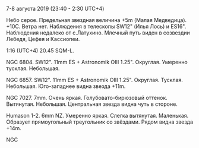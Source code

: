7-8 августа 2019 (23:40 - 2:30 UTC+4)

Небо серое. Предельная звездная величина +5m (Малая Медведица). +10С. Ветра нет. Наблюдения в телескопы SW12" (Илья Лось) и ES16". Наблюдения недалеко от с.Латухино. Млечный путь виден в созвездии Лебедя, Цефея и Кассиопеи.

1:16 (UTC+4) 20.45 SQM-L.

NGC 6804. SW12". 11mm ES + Astronomik OIII 1.25". Округлая. Умеренно тусклая. Небольшая.

NGC 6857. SW12". 11mm ES + Astronomik OIII 1.25". Округлая. Тусклая. Небольшая. Юго-западнее видна звезда +11m.

NGC 7027. 7mm. Очень яркая. Голубовато-бирюзовый оттенок. Вытянутая. Небольшая. Центральная звезда видна чуть в стороне.

Humason 1-2. 6mm NZ. Умеренно яркая. Слегка вытянутая. Маленькая. Образует прямоугольный треугольник со звёздами. Рядом видна звезда +14m.

NGC 